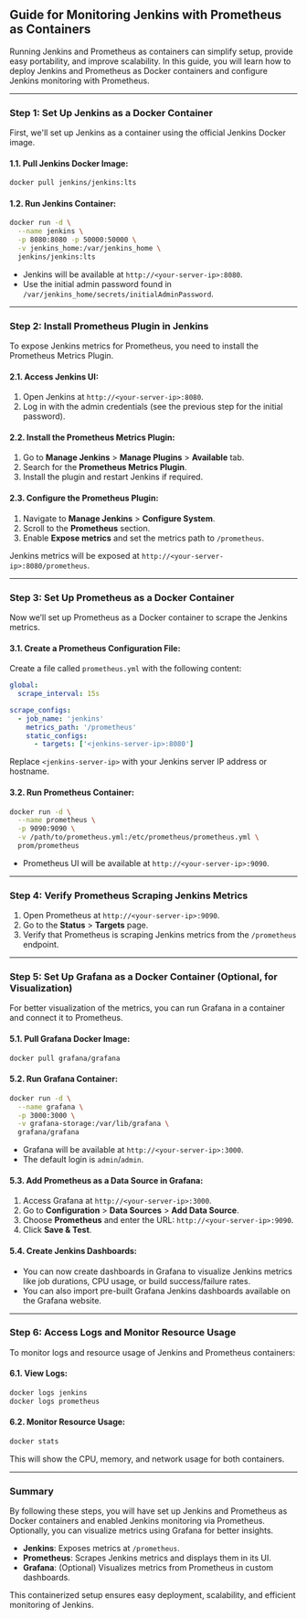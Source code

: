 ## **Guide for Monitoring Jenkins with Prometheus as Containers**

Running Jenkins and Prometheus as containers can simplify setup, provide easy portability, and improve scalability. In this guide, you will learn how to deploy Jenkins and Prometheus as Docker containers and configure Jenkins monitoring with Prometheus.

---

### **Step 1: Set Up Jenkins as a Docker Container**

First, we'll set up Jenkins as a container using the official Jenkins Docker image.

#### **1.1. Pull Jenkins Docker Image:**
```bash
docker pull jenkins/jenkins:lts
```

#### **1.2. Run Jenkins Container:**
```bash
docker run -d \
  --name jenkins \
  -p 8080:8080 -p 50000:50000 \
  -v jenkins_home:/var/jenkins_home \
  jenkins/jenkins:lts
```
- Jenkins will be available at `http://<your-server-ip>:8080`.
- Use the initial admin password found in `/var/jenkins_home/secrets/initialAdminPassword`.

---

### **Step 2: Install Prometheus Plugin in Jenkins**

To expose Jenkins metrics for Prometheus, you need to install the Prometheus Metrics Plugin.

#### **2.1. Access Jenkins UI:**
1. Open Jenkins at `http://<your-server-ip>:8080`.
2. Log in with the admin credentials (see the previous step for the initial password).

#### **2.2. Install the Prometheus Metrics Plugin:**
1. Go to **Manage Jenkins** > **Manage Plugins** > **Available** tab.
2. Search for the **Prometheus Metrics Plugin**.
3. Install the plugin and restart Jenkins if required.

#### **2.3. Configure the Prometheus Plugin:**
1. Navigate to **Manage Jenkins** > **Configure System**.
2. Scroll to the **Prometheus** section.
3. Enable **Expose metrics** and set the metrics path to `/prometheus`.

Jenkins metrics will be exposed at `http://<your-server-ip>:8080/prometheus`.

---

### **Step 3: Set Up Prometheus as a Docker Container**

Now we’ll set up Prometheus as a Docker container to scrape the Jenkins metrics.

#### **3.1. Create a Prometheus Configuration File:**
Create a file called `prometheus.yml` with the following content:
```yaml
global:
  scrape_interval: 15s

scrape_configs:
  - job_name: 'jenkins'
    metrics_path: '/prometheus'
    static_configs:
      - targets: ['<jenkins-server-ip>:8080']
```
Replace `<jenkins-server-ip>` with your Jenkins server IP address or hostname.

#### **3.2. Run Prometheus Container:**
```bash
docker run -d \
  --name prometheus \
  -p 9090:9090 \
  -v /path/to/prometheus.yml:/etc/prometheus/prometheus.yml \
  prom/prometheus
```
- Prometheus UI will be available at `http://<your-server-ip>:9090`.

---

### **Step 4: Verify Prometheus Scraping Jenkins Metrics**

1. Open Prometheus at `http://<your-server-ip>:9090`.
2. Go to the **Status** > **Targets** page.
3. Verify that Prometheus is scraping Jenkins metrics from the `/prometheus` endpoint.

---

### **Step 5: Set Up Grafana as a Docker Container (Optional, for Visualization)**

For better visualization of the metrics, you can run Grafana in a container and connect it to Prometheus.

#### **5.1. Pull Grafana Docker Image:**
```bash
docker pull grafana/grafana
```

#### **5.2. Run Grafana Container:**
```bash
docker run -d \
  --name grafana \
  -p 3000:3000 \
  -v grafana-storage:/var/lib/grafana \
  grafana/grafana
```
- Grafana will be available at `http://<your-server-ip>:3000`.
- The default login is `admin`/`admin`.

#### **5.3. Add Prometheus as a Data Source in Grafana:**
1. Access Grafana at `http://<your-server-ip>:3000`.
2. Go to **Configuration** > **Data Sources** > **Add Data Source**.
3. Choose **Prometheus** and enter the URL: `http://<your-server-ip>:9090`.
4. Click **Save & Test**.

#### **5.4. Create Jenkins Dashboards:**
- You can now create dashboards in Grafana to visualize Jenkins metrics like job durations, CPU usage, or build success/failure rates.
- You can also import pre-built Grafana Jenkins dashboards available on the Grafana website.

---

### **Step 6: Access Logs and Monitor Resource Usage**

To monitor logs and resource usage of Jenkins and Prometheus containers:

#### **6.1. View Logs:**
```bash
docker logs jenkins
docker logs prometheus
```

#### **6.2. Monitor Resource Usage:**
```bash
docker stats
```
This will show the CPU, memory, and network usage for both containers.

---

### **Summary**

By following these steps, you will have set up Jenkins and Prometheus as Docker containers and enabled Jenkins monitoring via Prometheus. Optionally, you can visualize metrics using Grafana for better insights.

- **Jenkins**: Exposes metrics at `/prometheus`.
- **Prometheus**: Scrapes Jenkins metrics and displays them in its UI.
- **Grafana**: (Optional) Visualizes metrics from Prometheus in custom dashboards.

This containerized setup ensures easy deployment, scalability, and efficient monitoring of Jenkins.
